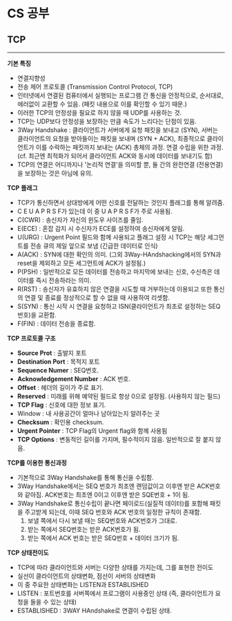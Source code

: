 # CS 공부
## TCP
---
**기본 특징**
- 연결지향성
- 전송 제어 프로토콜 (Transmission Control Protocol, TCP)
- 인터넷에서 연결된 컴퓨터에서 실행되는 프로그램 간 통신을 안정적으로, 순서대로, 에러없이 교환할 수 있음. (패킷 내용으로 이를 확인할 수 있기 때문.)
- 이러한 TCP의 안정성을 필요로 하지 않을 때 UDP를 사용하는 것.
- TCP는 UDP보다 안정성을 보장하는 만큼 속도가 느리다는 단점이 있음.
- 3Way Handshake : 클라이언트가 서버에게 요청 패킷을 보내고 (SYN), 서버는 클라이언트의 요청을 받아들이는 패킷을 보내며 (SYN + ACK), 최종적으로 클라이언트가 이를 수락하는 패킷까지 보내는 (ACK) 총체의 과정. 연결 수립을 위한 과정. (cf. 최근엔 최적화가 되어서 클라이언트 ACK와 동시에 데이터를 보내기도 함)
- TCP의 연결은 어디까지나 '논리적 연결'을 의미할 뿐, 둘 간의 완전연결 (전용연결)을 보장하는 것은 아님에 유의.

**TCP 플래그**
- TCP가 통신하면서 상대방에게 어떤 신호를 전달하는 것인지 플래그를 통해 알려줌.
- C E U A P R S F가 있는데 이 중 U A P R S F가 주로 사용됨.
- C(CWR) : 송신자가 자신의 윈도우 사이즈를 줄임.
- E(ECE) : 혼잡 감지 시 수신자가 ECE를 설정하여 송신자에게 알림.
- U(URG) : Urgent Point 필드와 함께 사용되고 플래그 설정 시 TCP는 해당 세그먼트를 전송 큐의 제일 앞으로 보냄 (긴급한 데이터로 인식)
- A(ACK) : SYN에 대한 확인의 의미. (그외 3Way-HAndshacking에서의 SYN과 reset을 제외하고 모든 세그먼트에 ACK가 설정됨.)
- P(PSH) : 일반적으로 모든 데이터를 전송하고 마지막에 보내는 신호, 수신측은 데이터를 즉시 전송하라는 의미.
- R(RST) : 송신자가 유효하지 않은 연결을 시도할 때 거부하는데 이용되고 또한 통신의 연결 및 종료를 정상적으로 할 수 없을 때 사용하여 리셋함.
- S(SYN) : 통신 시작 시 연결을 요청하고 ISN(클라이언트가 최초로 설정하는 SEQ번호)을 교환함.
- F(FIN) : 데이터 전송을 종료함.

**TCP 프로토콜 구조**
- **Source Prot** : 출발지 포트
- **Destination Port** : 목적지 포트
- **Sequence Numer** : SEQ번호.
- **Acknowledgement Number** : ACK 번호.
- **Offset** : 헤더의 길이가 주로 표기.
- **Reserved** : 미래를 위해 예약된 필드로 항상 0으로 설정됨. (사용하지 않는 필드)
- **TCP Flag** : 신호에 대한 정보 표기.
- Window : 내 사용공간이 얼마나 남아있는지 알려주는 곳
- **Checksum** : 확인용 checksum.
- **Urgent Pointer** : TCP Flag의 Urgent flag와 함께 사용됨
- **TCP Options** : 변동적인 길이를 가지며, 필수적이지 않음. 일반적으로 잘 붙지 않음.

**TCP를 이용한 통신과정**
- 기본적으로 3Way Handshake를 통해 통신을 수립함.
- 3Way Handshake에서는 SEQ 번호가 최초엔 랜덤값이고 이후엔 받은 ACK번호와 같아짐. ACK번호는 최초엔 0이고 이후엔 받은 SQE번호 + 1이 됨.
- 3Way Handshake로 통신수립이 끝나면 페이로드(실질적 데이터)를 포함해 패킷을 주고받게 되는데, 이때 SEQ 번호와 ACK 번호의 일정한 규칙이 존재함.
  1. 보낼 쪽에서 다시 보낼 때는 SEQ번호와 ACK번호가 그대로.
  2. 받는 쪽에서 SEQ번호는 받은 ACK번호가 됨.
  3. 받는 쪽에서 ACK 번호는 받은 SEQ번호 + 데이터 크기가 됨.

**TCP 상태전이도**
- TCP에 따라 클라이언트와 서버는 다양한 상태를 가지는데, 그를 표현한 전이도
- 실선이 클라이언트의 상태변화, 점선이 서버의 상태변화
- 이 중 주요한 상태변화는 LISTEN과 ESTABLISHED
- LISTEN : 포트번호를 서버쪽에서 프로그램이 사용중인 상태 (즉, 클라이언트가 요청을 들을 수 있는 상태)
- ESTABLISHED : 3WAY HAndshake로 연결이 수립된 상태.